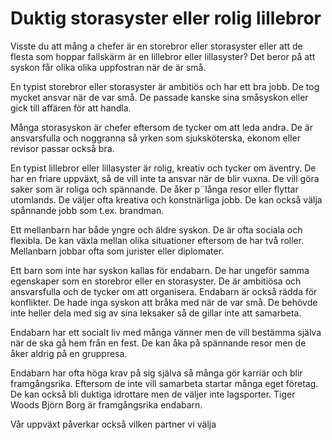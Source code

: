 # Duktig storasyster eller rolig lillebror

 Visste du att mång a chefer är en storebror eller storasyster eller att de flesta som hoppar fallskärm är en lillebror eller lillasyster? Det beror på att syskon får olika olika uppfostran när de är små.

En typist storebror eller storasyster är ambitiös och har ett bra jobb. De tog mycket ansvar när de var små.  De passade kanske sina småsyskon eller gick till affären för att handla.

Många storasyskon är chefer eftersom de tycker om att leda andra. De är ansvarsfulla och noggranna så yrken som sjuksköterska, ekonom eller revisor passar också bra.

En typist lillebror eller lillasyster är rolig, kreativ och tycker om äventry. De har en friare uppväxt, så de vill inte ta ansvar när de blir vuxna. De vill göra saker som är roliga och spännande. De åker p¨långa resor eller flyttar utomlands. De väljer ofta kreativa och konstnärliga jobb. De kan också välja spånnande jobb som t.ex. brandman.

Ett mellanbarn har både yngre och äldre syskon. De är ofta sociala och flexibla. De kan växla mellan olika situationer eftersom de har två roller. Mellanbarn jobbar ofta som jurister eller diplomater.

Ett barn som inte har syskon kallas för endabarn. De har ungeför samma egenskaper som en storebror eller en storasyster. De är ambitiösa och ansvarsfulla och de tycker om att organisera. Endabarn är också rädda för konflikter. De hade inga syskon att bråka med när de var små. De behövde inte heller dela med sig av sina leksaker så de gillar inte att samarbeta.

Endabarn har ett socialt liv med många vänner men de vill bestämma själva när de ska gå hem från en fest. De kan åka på spännande resor men de åker aldrig på en gruppresa.

Endabarn har ofta höga krav på sig själva så många gör karriär och blir framgångsrika. Eftersom de inte vill samarbeta startar många eget företag. De kan också bli duktiga idrottare men de väljer inte lagsporter. Tiger Woods Björn Borg är framgångsrika endabarn.

Vår uppväxt påverkar också vilken partner vi välja
<!--stackedit_data:
eyJoaXN0b3J5IjpbMTY2MjMxMzM3MSw0OTQ5OTAzNTcsNzI1Nz
Q2MzYsLTYzMDIwMTIwOF19
-->